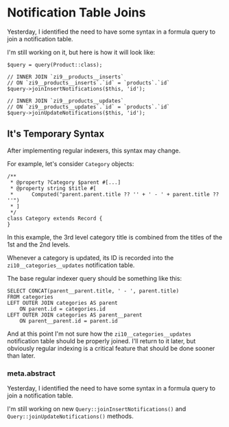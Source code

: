 # Notification Table Joins

Yesterday, I identified the need to have some syntax in a formula query to join a notification table.

I'm still working on it, but here is how it will look like:

    $query = query(Product::class);
    
    // INNER JOIN `zi9__products__inserts` 
    // ON `zi9__products__inserts`.`id` = `products`.`id` 
    $query->joinInsertNotifications($this, 'id');

    // INNER JOIN `zi9__products__updates` 
    // ON `zi9__products__updates`.`id` = `products`.`id` 
    $query->joinUpdateNotifications($this, 'id');
    

## It's Temporary Syntax

After implementing regular indexers, this syntax may change.

For example, let's consider `Category` objects:

    /**
     * @property ?Category $parent #[...]
     * @property string $title #[
     *      Computed("parent.parent.title ?? '' + ' - ' + parent.title ?? ''")
     * ]
     */
    class Category extends Record {
    } 
    
In this example, the 3rd level category title is combined from the titles of the 1st and the 2nd levels.

Whenever a category is updated, its ID is recorded into the `zi10__categories__updates` notification table.

The base regular indexer query should be something like this: 

    SELECT CONCAT(parent__parent.title, ' - ', parent.title)
    FROM categories
    LEFT OUTER JOIN categories AS parent 
        ON parent.id = categories.id
    LEFT OUTER JOIN categories AS parent__parent   
        ON parent__parent.id = parent.id

And at this point I'm not sure how the `zi10__categories__updates` notification table should be properly joined. I'll return to it later, but obviously regular indexing is a critical feature that should be done sooner than later.

### meta.abstract

Yesterday, I identified the need to have some syntax in a formula query to join a notification table.

I'm still working on new `Query::joinInsertNotifications()` and `Query::joinUpdateNotifications()` methods.
    